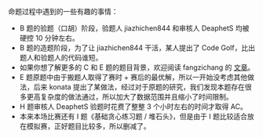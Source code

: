 命题过程中遇到的一些有趣的事情：

- B 题的验题（口胡）阶段，验题人 jiazhichen844 和审核人 DeaphetS 均被硬控 10 分钟左右。
- B 题的造题阶段，为了让 jiazhichen844 干活，某人提出了 Code Golf，比出题人和验题人的代码谁短。
- 如果你想了解更多的 C 和 E 题的题目背景，欢迎阅读 fangzichang 的 [文章](https://www.luogu.com/article/d3dysfnf)。
- E 题原题中由于搬题人取得了赛时 + 赛后的最优解，所以一开始没考虑其他做法，后来 konata 提出了某做法，经过对于原题的研究，我们发现本题存在很多更高复杂度的做法通过，所以加大了数据范围并且缩小了时间限制。
- H 题审核人 DeaphetS 验题时花费了整整 3 个小时左右的时间才取得 AC。
- 本来本场比赛还有 I 题《基础贪心练习题 / 堆石头》，但是由于 I 题比较适合放在模拟赛，正好题目比较多，所以删减了。
